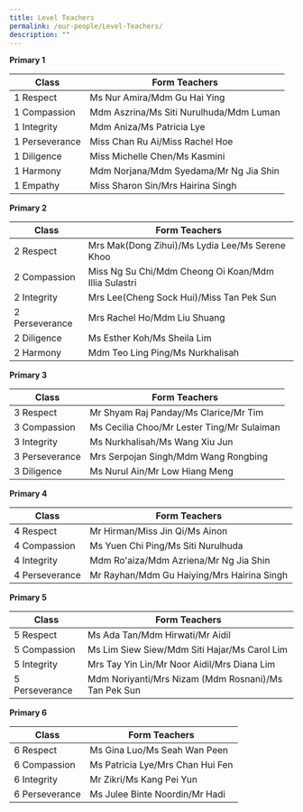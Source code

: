 ```yaml
---
title: Level Teachers
permalink: /our-people/Level-Teachers/
description: ""
---
```

**Primary 1**

| Class | Form Teachers | 
| -------- | -------- |
| 1 Respect     | Ms Nur Amira/Mdm Gu Hai Ying   |
| 1 Compassion | Mdm Aszrina/Ms Siti Nurulhuda/Mdm Luman
| 1 Integrity | Mdm Aniza/Ms Patricia Lye
| 1 Perseverance |Miss Chan Ru Ai/Miss Rachel Hoe
|1 Diligence | Miss Michelle Chen/Ms Kasmini
| 1 Harmony | Mdm Norjana/Mdm Syedama/Mr Ng Jia Shin
| 1 Empathy | Miss Sharon Sin/Mrs Hairina Singh



**Primary 2**

| Class | Form Teachers | 
| -------- | -------- |
| 2 Respect | Mrs Mak(Dong Zihui)/Ms Lydia Lee/Ms Serene Khoo
| 2 Compassion | Miss Ng Su Chi/Mdm Cheong Oi Koan/Mdm Illia Sulastri
| 2 Integrity | Mrs Lee(Cheng Sock Hui)/Miss Tan Pek Sun
| 2 Perseverance | Mrs Rachel Ho/Mdm Liu Shuang
| 2 Diligence | Ms Esther Koh/Ms Sheila Lim
| 2 Harmony | Mdm Teo Ling Ping/Ms Nurkhalisah

**Primary 3**

| Class | Form Teachers | 
| -------- | -------- |
|3 Respect | Mr Shyam Raj Panday/Ms Clarice/Mr Tim
| 3 Compassion | Ms Cecilia Choo/Mr Lester Ting/Mr Sulaiman
|3 Integrity | Ms Nurkhalisah/Ms Wang Xiu Jun
| 3 Perseverance | Mrs Serpojan Singh/Mdm Wang Rongbing
| 3 Diligence | Ms Nurul Ain/Mr Low Hiang Meng

**Primary 4**

| Class | Form Teachers | 
| -------- | -------- |
| 4 Respect | Mr Hirman/Miss Jin Qi/Ms Ainon
|4 Compassion | Ms Yuen Chi Ping/Ms Siti Nurulhuda
| 4 Integrity | Mdm Ro'aiza/Mdm Azriena/Mr Ng Jia Shin
| 4 Perseverance | Mr Rayhan/Mdm Gu Haiying/Mrs Hairina Singh


**Primary 5**

| Class | Form Teachers | 
| -------- | -------- |
| 5 Respect | Ms Ada Tan/Mdm Hirwati/Mr Aidil
| 5 Compassion | Ms Lim Siew Siew/Mdm Siti Hajar/Ms Carol Lim
| 5 Integrity | Mrs Tay Yin Lin/Mr Noor Aidil/Mrs Diana Lim 
| 5 Perseverance | Mdm Noriyanti/Mrs Nizam (Mdm Rosnani)/Ms Tan Pek Sun

**Primary 6**

| Class | Form Teachers | 
| -------- | -------- |
| 6 Respect | Ms Gina Luo/Ms Seah Wan Peen 
| 6 Compassion | Ms Patricia Lye/Mrs Chan Hui Fen
| 6 Integrity |Mr Zikri/Ms Kang Pei Yun
| 6 Perseverance | Ms Julee Binte Noordin/Mr Hadi